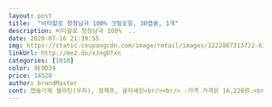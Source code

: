 ```yaml
---
layout: post 
title:  "비타할로 청정남극 100% 크릴오일, 30캡슐, 1개" 
description: 비타할로 청정남극 100%  ..
date: 2020-07-16 21:39:55 
img: https://static.coupangcdn.com/image/retail/images/1222867313722-63987687-f568-471d-b8b5-cf6f0f9ff2fe.jpg 
linkUrl: http://me2.do/xJngDTxn 
categories: [1010] 
color: 9E9D24 
price: 14520 
author: brandMaster 
cont: 캡슐기제 젤라틴(우피), 정제주, 글리세린<br/><br/> -가격 가격은 16,220원.<br/><br/><br/> -맛,냄새 맛은 알약인데 물로 삼키는거니까 딱히 맛이 안느껴지고<br/><br/> -알약크기 알약의 크기는 조금 큰편이네요.<br/> 대략 2.<br/>2cm정도인데,... <br/>.<br/>.<br/><br/><br/> -원재료명 크릴오일 100%(뉴질랜드산)<br/><br/> -유통기한 구매일은 2020.<br/>04.<br/>23일입니다.<br/><br/><br/> -포장상태 포장은 특별하거 없이 그냥 잘 포장되어져서 잘 배송받았습니다.<br/><br/><br/> -효과 효과는 솔직히 이걸로 막 정확하게 실험을 하고 그런게 아니라 정확히 알수는 없지만,<br/>4개월째 꾸준히 드셔서 그런지 ,<br/>50%이상이 인지질로 구성되어 있다<br/>[구매이유]<br/>[제품]<br/>“ 인지질은 생명의 기본 요소로<br/>“ 크릴오일은 1000mg이하로 섭취하는 것이 좋고<br/>“ 크릴오일은 식사 도중에 먹거나 식후 15분 내에 먹는 것이<br/> 
---
```

 